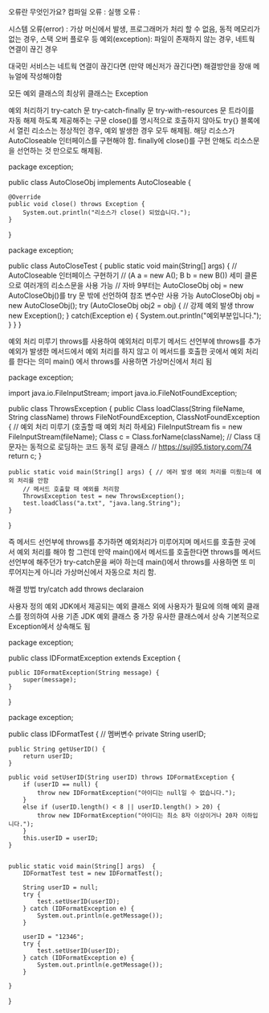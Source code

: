 오류란 무엇인가요?
컴파일 오류 :
실행 오류 :

시스템 오류(error) : 가상 머신에서 발생, 프로그래머가 처리 할 수 없음, 동적 메모리가 없는 경우, 스택 오버 플로우 등
예외(exception): 파일이 존재하지 않는 경우, 네트웍 연결이 끊긴 경우

대국민 서비스는 네트웍 연결이 끊긴다면 (만약 메신저가 끊긴다면) 해결방안을 장애 메뉴얼에 작성해야함

모든 예외 클래스의 최상위 클래스는 Exception

예외 처리하기
try-catch 문
try-catch-finally 문
try-with-resources 문
트라이를 자동 해제 하도록 제공해주는 구문
close()를 명시적으로 호출하지 않아도 try{} 블록에서 열린 리소스는 정상적인 경우,
예외 발생한 경우 모두 해제됨.
해당 리소스가 AutoCloseable 인터페이스를 구현해야 함.
finally에 close()를 구현 안해도 리소스문을 선언하는 것 만으로도 해제됨.

package exception;

public class AutoCloseObj implements AutoCloseable {

	@Override
	public void close() throws Exception {
		System.out.println("리소스가 close() 되었습니다.");
	}
}

package exception;

public class AutoCloseTest {
	public static void main(String[] args) {
		// AutoCloseable 인터페이스 구현하기
		// (A a = new A(); B b = new B()) 세미 클론으로 여러개의 리소스문을 사용 가능
		// 자바 9부터는 AutoCloseObj obj = new AutoCloseObj()를 try 문 밖에 선언하여 참조 변수만 사용 가능
		AutoCloseObj obj = new AutoCloseObj();
		try (AutoCloseObj obj2 = obj) {
			// 강제 예외 발생
			throw new Exception();
		} catch(Exception e) {
			System.out.println("예외부분입니다.");
		}
	}
}

예외 처리 미루기
throws를 사용하여 예외처리 미루기
메서드 선언부에 throws를 추가
예외가 발생한 메서드에서 예외 처리를 하지 않고 이 메서드를 호출한 곳에서 예외 처리를 한다는 의미
main() 에서 throws를 사용하면 가상머신에서 처리 됨

package exception;

import java.io.FileInputStream;
import java.io.FileNotFoundException;

public class ThrowsException {
	public Class loadClass(String fileName, String className) throws
		FileNotFoundException, ClassNotFoundException { // 예외 처리 미루기 (호출할 때 예외 처리 하세요)
		FileInputStream fis = new FileInputStream(fileName);
		Class c = Class.forName(className); // Class 대문자는 동적으로 로딩하는 코드 동적 로딩 클래스
                                        // https://sujl95.tistory.com/74
		return c;
	}
	
	public static void main(String[] args) { // 에러 발생 예외 처리를 미뤘는데 예외 처리를 안함 
		// 메서드 호출할 때 예외를 처리함
		ThrowsException test = new ThrowsException();
		test.loadClass("a.txt", "java.lang.String");
	}
}

즉 메서드 선언부에 throws를 추가하면 예외처리가 미루어지며 메서드를 호출한 곳에서 예외 처리를 해야 함 
그런데 만약 main()에서 메서드를 호출한다면 throws를 메서드 선언부에 해주던가 try-catch문을 써야 하는데
main()에서 throws를 사용하면 또 미루어지는게 아니라 가상머신에서 자동으로 처리 함.

해결 방법
try/catch
add throws declaraion

사용자 정의 예외
JDK에서 제공되는 예외 클래스 외에 사용자가 필요에 의해 예외 클래스를 정의하여 사용 
기존 JDK 예외 클래스 중 가장 유사한 클래스에서 상속
기본적으로 Exception에서 상속해도 됨

package exception;

public class IDFormatException extends Exception {
	
	public IDFormatException(String message) {
		super(message);
	}
}


package exception;

public class IDFormatTest {
	// 멤버변수
	private String userID;
	
	public String getUserID() {
		return userID;
	}
	
	public void setUserID(String userID) throws IDFormatException {
		if (userID == null) {
			throw new IDFormatException("아이디는 null일 수 없습니다.");
		}
		else if (userID.length() < 8 || userID.length() > 20) {
			throw new IDFormatException("아이디는 최소 8자 이상이거나 20자 이하입니다.");
		}
		this.userID = userID;
	}
	
	
	public static void main(String[] args)  {
		IDFormatTest test = new IDFormatTest();
		
		String userID = null;
		try {
			test.setUserID(userID);
		} catch (IDFormatException e) {
			System.out.println(e.getMessage());
		}
		
		userID = "12346";
		try {
			test.setUserID(userID);
		} catch (IDFormatException e) {
			System.out.println(e.getMessage());
		}
		
	}
}
